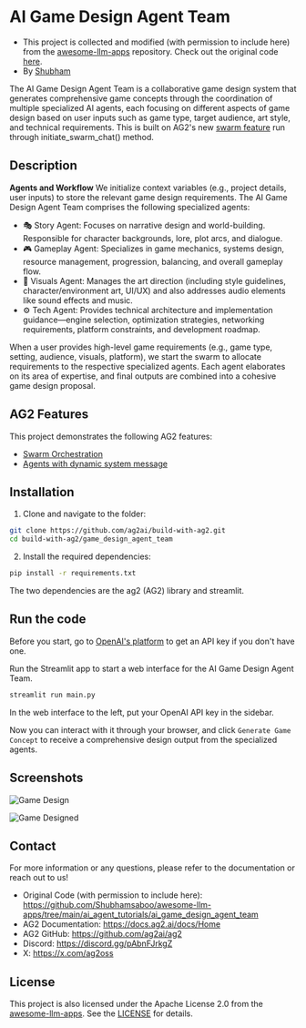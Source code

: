 # AI Game Design Agent Team

- This project is collected and modified (with permission to include here) from the [awesome-llm-apps](https://github.com/Shubhamsaboo/awesome-llm-apps) repository. Check out the original code [here](https://github.com/Shubhamsaboo/awesome-llm-apps/tree/main/ai_agent_tutorials/ai_game_design_agent_team).
- By [Shubham](https://x.com/Saboo_Shubham_)

The AI Game Design Agent Team is a collaborative game design system that generates comprehensive game concepts through the coordination of multiple specialized AI agents, each focusing on different aspects of game design based on user inputs such as game type, target audience, art style, and technical requirements. This is built on AG2's new [swarm feature](https://docs.ag2.ai/notebooks/agentchat_swarm#swarm-orchestration-with-ag2) run through initiate_swarm_chat() method.


## Description

**Agents and Workflow**
We initialize context variables (e.g., project details, user inputs) to store the relevant game design requirements. The AI Game Design Agent Team comprises the following specialized agents:
-	🎭 Story Agent:
Focuses on narrative design and world-building. Responsible for character backgrounds, lore, plot arcs, and dialogue.
-	🎮 Gameplay Agent:
Specializes in game mechanics, systems design, resource management, progression, balancing, and overall gameplay flow.
-	🎨 Visuals Agent:
Manages the art direction (including style guidelines, character/environment art, UI/UX) and also addresses audio elements like sound effects and music.
-	⚙️ Tech Agent:
Provides technical architecture and implementation guidance—engine selection, optimization strategies, networking requirements, platform constraints, and development roadmap.

When a user provides high-level game requirements (e.g., game type, setting, audience, visuals, platform), we start the swarm to allocate requirements to the respective specialized agents. Each agent elaborates on its area of expertise, and final outputs are combined into a cohesive game design proposal.

## AG2 Features
This project demonstrates the following AG2 features:
- [Swarm Orchestration](https://docs.ag2.ai/docs/user-guide/advanced-concepts/swarm-deep-dive)
- [Agents with dynamic system message](https://docs.ag2.ai/docs/user-guide/advanced-concepts/enhanced-swarm#agents-with-dynamic-system-message)

## Installation
1. Clone and navigate to the folder:
  ```bash
  git clone https://github.com/ag2ai/build-with-ag2.git
  cd build-with-ag2/game_design_agent_team
  ```
2. Install the required dependencies:
  ```bash
  pip install -r requirements.txt
  ```
The two dependencies are the ag2 (AG2) library and streamlit.

## Run the code

Before you start, go to [OpenAI's platform](https://platform.openai.com/) to get an API key if you don't have one.

Run the Streamlit app to start a web interface for the AI Game Design Agent Team.
```bash
streamlit run main.py
```

In the web interface to the left, put your OpenAI API key in the sidebar.

Now you can interact with it through your browser, and click `Generate Game Concept` to receive a comprehensive design output from the specialized agents.

## Screenshots

![Game Design](./assets/game-design-page.png)

![Game Designed](./assets/game-designed.png)

## Contact

For more information or any questions, please refer to the documentation or reach out to us!

- Original Code (with permission to include here): https://github.com/Shubhamsaboo/awesome-llm-apps/tree/main/ai_agent_tutorials/ai_game_design_agent_team
-	AG2 Documentation: https://docs.ag2.ai/docs/Home
-	AG2 GitHub: https://github.com/ag2ai/ag2
-	Discord: https://discord.gg/pAbnFJrkgZ
- X: https://x.com/ag2oss

## License

This project is also licensed under the Apache License 2.0 from the [awesome-llm-apps](https://github.com/Shubhamsaboo/awesome-llm-apps). See the [LICENSE](./LICENSE) for details.
